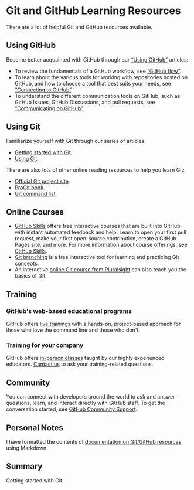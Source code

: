 # Git and GitHub Learning Resources

There are a lot of helpful Git and GitHub resources available.

## Using GitHub
Become better acquainted with GitHub through our [“Using GitHub”](https://docs.github.com/en/github) articles:

- To review the fundamentals of a GitHub workflow, see [“GitHub flow”](https://docs.github.com/en/get-started/quickstart/github-flow).
- To learn about the various tools for working with repositories hosted on GitHub, and how to choose a tool that best suits your needs, see [“Connecting to GitHub”](https://docs.github.com/en/authentication).
- To understand the different communication tools on GitHub, such as GitHub Issues, GitHub Discussions, and pull requests, see [“Communicating on GitHub”](https://docs.github.com/en/discussions).

## Using Git
Familiarize yourself with Git through our series of articles:

- [Getting started with Git](https://docs.github.com/en/get-started/using-git/getting-started-with-git).
- [Using Git](https://docs.github.com/en/get-started/using-git).

There are also lots of other online reading resources to help you learn Git:
- [Official Git project site](https://git-scm.com/).
- [ProGit book](https://git-scm.com/book/en/v2).
- [Git command list](https://git-scm.com/docs).

## Online Courses
- [GitHub Skills](https://skills.github.com/) offers free interactive courses that are built into GitHub with instant automated feedback and help. Learn to open your first pull request, make your first open-source contribution, create a GitHub Pages site, and more. For more information about course offerings, see [GitHub Skills](https://skills.github.com/).
- [Git branching](https://learngitbranching.js.org/) is a free interactive tool for learning and practicing Git concepts.
- An interactive [online Git course from Pluralsight](https://www.pluralsight.com/courses/code-school-git-real) can also teach you the basics of Git.

## Training

### GitHub's web-based educational programs
GitHub offers [live trainings](https://services.github.com/training/) with a hands-on, project-based approach for those who love the command line and those who don't.

### Training for your company
GitHub offers [in-person classes](https://services.github.com/on-demand-training/) taught by our highly experienced educators. [Contact us](https://services.github.com/contact/) to ask your training-related questions.

## Community
You can connect with developers around the world to ask and answer questions, learn, and interact directly with GitHub staff. To get the conversation started, see [GitHub Community Support](https://github.community/).

## Personal Notes
I have formatted the contents of [documentation on Git/GitHub resources](https://github.com/github/docs) using Markdown.

## Summary
Getting started with Git.